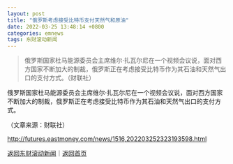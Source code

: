 ```yaml
---
layout: post
title: "俄罗斯考虑接受比特币支付天然气和原油"
date: 2022-03-25 13:48:14 +0800
categories: emnews
tags: 东财滚动新闻
---
```

> 俄罗斯国家杜马能源委员会主席维尔·扎瓦尔尼在一个视频会议说，面对西方国家不断加大的制裁，俄罗斯正在考虑接受比特币作为其石油和天然气出口的支付方式。（财联社）

<p>俄罗斯国家杜马能源委员会主席维尔·扎瓦尔尼在一个视频会议说，面对西方国家不断加大的制裁，俄罗斯正在考虑接受比特币作为其石油和天然气出口的支付方式。</p><p class="em_media">（文章来源：财联社）</p>

<http://futures.eastmoney.com/news/1516,202203252323193598.html>

[返回东财滚动新闻](//finews.withounder.com/emnews/)｜[返回首页](//finews.withounder.com/)